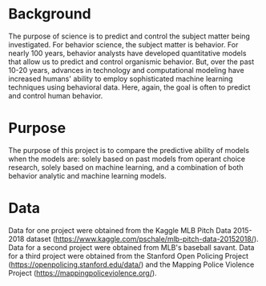 
# Background
The purpose of science is to predict and control the subject matter being investigated. For behavior science, the subject matter is behavior. For nearly 100 years, behavior analysts have developed quantitative models that allow us to predict and control organismic behavior. But, over the past 10-20 years, advances in technology and computational modeling have increased humans' ability to employ sophisticated machine learning techniques using behavioral data. Here, again, the goal is often to predict and control human behavior. 

# Purpose
The purpose of this project is to compare the predictive ability of models when the models are: solely based on past models from operant choice research, solely based on machine learning, and a combination of both behavior analytic and machine learning models.

# Data
Data for one project were obtained from the Kaggle MLB Pitch Data 2015-2018 dataset (https://www.kaggle.com/pschale/mlb-pitch-data-20152018/). 
Data for a second project were obtained from MLB's baseball savant. 
Data for a third project were obtained from the Stanford Open Policing Project (https://openpolicing.stanford.edu/data/) and the Mapping Police Violence Project (https://mappingpoliceviolence.org/). 
